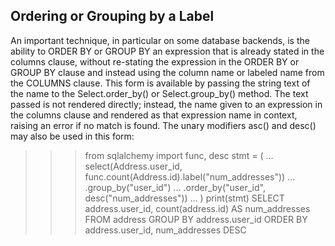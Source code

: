 ## Ordering or Grouping by a Label
An important technique, in particular on some database backends, is the ability to ORDER BY or GROUP BY an expression that is already stated in the columns clause, without re-stating the expression in the ORDER BY or GROUP BY clause and instead using the column name or labeled name from the COLUMNS clause. This form is available by passing the string text of the name to the Select.order_by() or Select.group_by() method. The text passed is not rendered directly; instead, the name given to an expression in the columns clause and rendered as that expression name in context, raising an error if no match is found. The unary modifiers asc() and desc() may also be used in this form:

>>> from sqlalchemy import func, desc
>>> stmt = (
...     select(Address.user_id, func.count(Address.id).label("num_addresses"))
...     .group_by("user_id")
...     .order_by("user_id", desc("num_addresses"))
... )
>>> print(stmt)
SELECT address.user_id, count(address.id) AS num_addresses
FROM address GROUP BY address.user_id ORDER BY address.user_id, num_addresses DESC